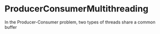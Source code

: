 # ProducerConsumerMultithreading
In the Producer-Consumer problem, two types of threads share a common buffer
